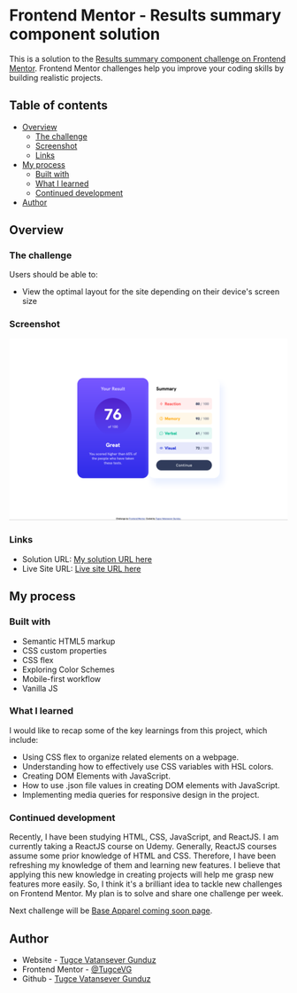 # Frontend Mentor - Results summary component solution

This is a solution to the [Results summary component challenge on Frontend Mentor](https://www.frontendmentor.io/challenges/results-summary-component-CE_K6s0maV). Frontend Mentor challenges help you improve your coding skills by building realistic projects.

## Table of contents

- [Overview](#overview)
  - [The challenge](#the-challenge)
  - [Screenshot](#screenshot)
  - [Links](#links)
- [My process](#my-process)
  - [Built with](#built-with)
  - [What I learned](#what-i-learned)
  - [Continued development](#continued-development)
- [Author](#author)

## Overview

### The challenge

Users should be able to:

- View the optimal layout for the site depending on their device's screen size

### Screenshot

![This is my solution.](./Frontend_Mentor_Results_summary_component.png)

### Links

- Solution URL: [My solution URL here](https://github.com/TugceVG/frontend-mentor-challenges/tree/main/results-summary-component)
- Live Site URL: [Live site URL here](https://result-summary-component-tugcevg.netlify.app/)

## My process

### Built with

- Semantic HTML5 markup
- CSS custom properties
- CSS flex
- Exploring Color Schemes
- Mobile-first workflow
- Vanilla JS

### What I learned

I would like to recap some of the key learnings from this project, which include:

- Using CSS flex to organize related elements on a webpage.
- Understanding how to effectively use CSS variables with HSL colors.
- Creating DOM Elements with JavaScript.
- How to use .json file values in creating DOM elements with JavaScript.
- Implementing media queries for responsive design in the project.

### Continued development

Recently, I have been studying HTML, CSS, JavaScript, and ReactJS. I am currently taking a ReactJS course on Udemy. Generally, ReactJS courses assume some prior knowledge of HTML and CSS. Therefore, I have been refreshing my knowledge of them and learning new features. I believe that applying this new knowledge in creating projects will help me grasp new features more easily. So, I think it's a brilliant idea to tackle new challenges on Frontend Mentor. My plan is to solve and share one challenge per week.

Next challenge will be [Base Apparel coming soon page](https://www.frontendmentor.io/challenges/base-apparel-coming-soon-page-5d46b47f8db8a7063f9331a0).

## Author

- Website - [Tugce Vatansever Gunduz](https://tugcevatansevergunduz.com/)
- Frontend Mentor - [@TugceVG](https://www.frontendmentor.io/profile/TugceVG)
- Github - [Tugce Vatansever Gunduz](https://github.com/TugceVG)
